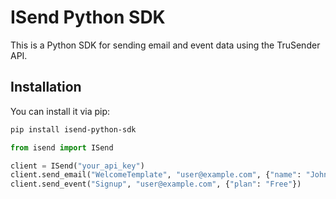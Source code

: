 
# ISend Python SDK

This is a Python SDK for sending email and event data using the TruSender API.

## Installation

You can install it via pip:

```bash
pip install isend-python-sdk
```

```python
from isend import ISend

client = ISend("your_api_key")
client.send_email("WelcomeTemplate", "user@example.com", {"name": "John"})
client.send_event("Signup", "user@example.com", {"plan": "Free"})
```